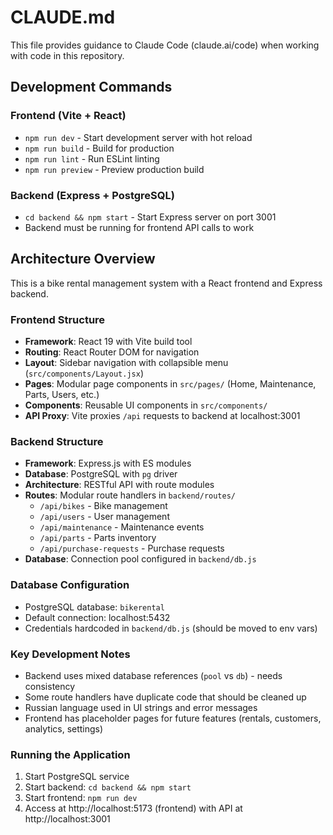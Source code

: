 # CLAUDE.md

This file provides guidance to Claude Code (claude.ai/code) when working with code in this repository.

## Development Commands

### Frontend (Vite + React)
- `npm run dev` - Start development server with hot reload
- `npm run build` - Build for production
- `npm run lint` - Run ESLint linting
- `npm run preview` - Preview production build

### Backend (Express + PostgreSQL)
- `cd backend && npm start` - Start Express server on port 3001
- Backend must be running for frontend API calls to work

## Architecture Overview

This is a bike rental management system with a React frontend and Express backend.

### Frontend Structure
- **Framework**: React 19 with Vite build tool
- **Routing**: React Router DOM for navigation
- **Layout**: Sidebar navigation with collapsible menu (`src/components/Layout.jsx`)
- **Pages**: Modular page components in `src/pages/` (Home, Maintenance, Parts, Users, etc.)
- **Components**: Reusable UI components in `src/components/`
- **API Proxy**: Vite proxies `/api` requests to backend at localhost:3001

### Backend Structure
- **Framework**: Express.js with ES modules
- **Database**: PostgreSQL with `pg` driver
- **Architecture**: RESTful API with route modules
- **Routes**: Modular route handlers in `backend/routes/`
  - `/api/bikes` - Bike management
  - `/api/users` - User management  
  - `/api/maintenance` - Maintenance events
  - `/api/parts` - Parts inventory
  - `/api/purchase-requests` - Purchase requests
- **Database**: Connection pool configured in `backend/db.js`

### Database Configuration
- PostgreSQL database: `bikerental`
- Default connection: localhost:5432
- Credentials hardcoded in `backend/db.js` (should be moved to env vars)

### Key Development Notes
- Backend uses mixed database references (`pool` vs `db`) - needs consistency
- Some route handlers have duplicate code that should be cleaned up
- Russian language used in UI strings and error messages
- Frontend has placeholder pages for future features (rentals, customers, analytics, settings)

### Running the Application
1. Start PostgreSQL service
2. Start backend: `cd backend && npm start`
3. Start frontend: `npm run dev`
4. Access at http://localhost:5173 (frontend) with API at http://localhost:3001